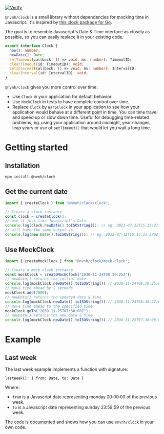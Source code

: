 [![Verify](https://github.com/Nivani/clock/actions/workflows/verify.yml/badge.svg)](https://github.com/Nivani/clock/actions/workflows/verify.yml)

`@nvnh/clock` is a small library without dependencies for mocking time in Javascript. It's inspired by [this clock package for Go](https://pkg.go.dev/github.com/facebookgo/clock).

The goal is to resemble Javascript's Date & Time interface as closely as possible, so you can easily replace it in your existing code. 

```Typescript
export interface Clock {
  now(): number;
  newDate(): Date;
  setTimeout(callback: () => void, ms: number): TimeoutID;
  clearTimeout(id: TimeoutID): void;
  setInterval(callback: () => void, ms: number): IntervalID;
  clearInterval(id: IntervalID): void;
}
```

`@nvnh/clock` gives you more control over time:

* Use `Clock` in your application for default behavior.
* Use `MockClock` in tests to have complete control over time.
* Replace `Clock` by `WarpClock` in your application to see how your application would behave at a different point in time. You can time travel and speed up or slow down time. Useful for debugging time-related problems, eg. using your application around midnight, year changes, leap years or use of `setTimeout()` that would let you wait a long time.

# Getting started

## Installation

`npm install @nvnh/clock`

## Get the current date

```Javascript
import { createClock } from "@nvnh/clock/clock";

// Create a clock instance
const clock = createClock();
// use it just like Javascript's Date
console.log(clock.newDate().toISOString()); // eg. 2023-07-12T15:15:21.376Z
// will have the same output as
console.log(new Date().toISOString()); // eg. 2023-07-12T15:15:21.376Z
```

## Use MockClock

```Javascript
import { createMockClock } from "@nvnh/clock/mock-clock";

// Create a mock clock instance
const mockClock = createMockClock("2030-11-24T08:30:25Z");
// newDate() returns the initial date
console.log(mockClock.newDate().toISOString()) // 2030-11-24T08:30:25.000Z
// move time ahead by 2 seconds
mockClock.add(2000);
// newDate() returns the updated date & time
console.log(mockClock.newDate().toISOString()) // 2030-11-24T08:30:27.000Z
// move time ahead to the specified time
mockClock.goTo("2030-11-25T07:30:00Z");
// newDate() returns the new date & time
console.log(mockClock.newDate().toISOString()) // 2030-11-25T07:30:00.000Z
```

# Example

## Last week

The last week example implements a function with signature:

`lastWeek(): { from: Date, to: Date }`

Where:
* `from` is a Javascript date representing monday 00:00:00 of the previous week.
* `to` is a Javascript date representing sunday 23:59:59 of the previous week.

[The code is documented](./examples/last-week/last-week.js) and shows how you can use `@nvnh/clock` in your own code.
